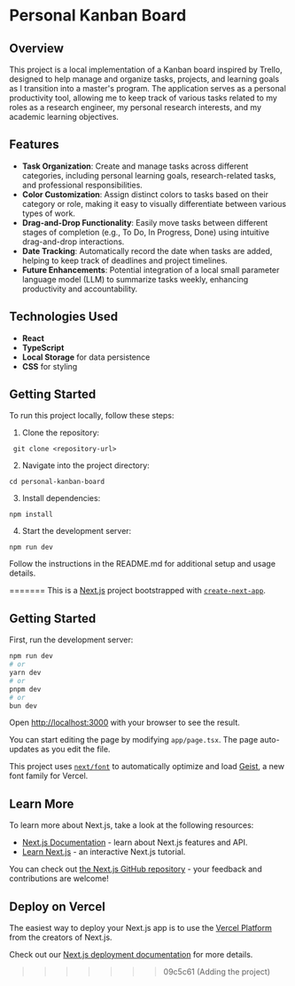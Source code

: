 
# Personal Kanban Board  

## Overview  
This project is a local implementation of a Kanban board inspired by Trello, designed to help manage and organize tasks, projects, and learning goals as I transition into a master's program. The application serves as a personal productivity tool, allowing me to keep track of various tasks related to my roles as a research engineer, my personal research interests, and my academic learning objectives.  

## Features  
- **Task Organization**: Create and manage tasks across different categories, including personal learning goals, research-related tasks, and professional responsibilities.  
- **Color Customization**: Assign distinct colors to tasks based on their category or role, making it easy to visually differentiate between various types of work.  
- **Drag-and-Drop Functionality**: Easily move tasks between different stages of completion (e.g., To Do, In Progress, Done) using intuitive drag-and-drop interactions.  
- **Date Tracking**: Automatically record the date when tasks are added, helping to keep track of deadlines and project timelines.  
- **Future Enhancements**: Potential integration of a local small parameter language model (LLM) to summarize tasks weekly, enhancing productivity and accountability.  


## Technologies Used  
- **React**  
- **TypeScript**  
- **Local Storage** for data persistence  
- **CSS** for styling  

## Getting Started  
To run this project locally, follow these steps:  

1. Clone the repository:  
  ```
   git clone <repository-url>
  ```
2. Navigate into the project directory:
```
cd personal-kanban-board
```
3. Install dependencies:
```
npm install
```
4. Start the development server:
```
npm run dev
```
Follow the instructions in the README.md for additional setup and usage details.

=======
This is a [Next.js](https://nextjs.org) project bootstrapped with [`create-next-app`](https://nextjs.org/docs/app/api-reference/cli/create-next-app).

## Getting Started

First, run the development server:

```bash
npm run dev
# or
yarn dev
# or
pnpm dev
# or
bun dev
```

Open [http://localhost:3000](http://localhost:3000) with your browser to see the result.

You can start editing the page by modifying `app/page.tsx`. The page auto-updates as you edit the file.

This project uses [`next/font`](https://nextjs.org/docs/app/building-your-application/optimizing/fonts) to automatically optimize and load [Geist](https://vercel.com/font), a new font family for Vercel.

## Learn More

To learn more about Next.js, take a look at the following resources:

- [Next.js Documentation](https://nextjs.org/docs) - learn about Next.js features and API.
- [Learn Next.js](https://nextjs.org/learn) - an interactive Next.js tutorial.

You can check out [the Next.js GitHub repository](https://github.com/vercel/next.js) - your feedback and contributions are welcome!

## Deploy on Vercel

The easiest way to deploy your Next.js app is to use the [Vercel Platform](https://vercel.com/new?utm_medium=default-template&filter=next.js&utm_source=create-next-app&utm_campaign=create-next-app-readme) from the creators of Next.js.

Check out our [Next.js deployment documentation](https://nextjs.org/docs/app/building-your-application/deploying) for more details.
>>>>>>> 09c5c61 (Adding the project)
